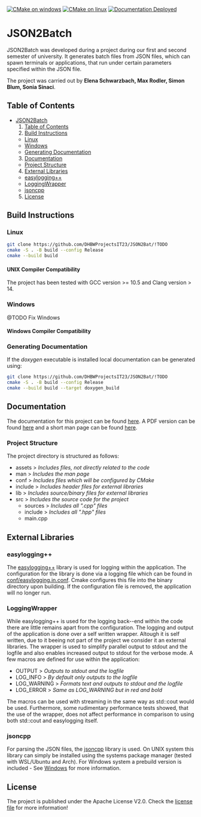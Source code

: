 [![CMake on windows](https://github.com/DHBWProjectsIT23/JSON2Bat/actions/workflows/cmake-windows.yml/badge.svg?branch=main)](https://github.com/DHBWProjectsIT23/JSON2Bat/actions/workflows/cmake-windows.yml) 
[![CMake on linux](https://github.com/DHBWProjectsIT23/JSON2Bat/actions/workflows/cmake-linux.yml/badge.svg?branch=main)](https://github.com/DHBWProjectsIT23/JSON2Bat/actions/workflows/cmake-linux.yml)
[![Documentation Deployed](https://github.com/DHBWProjectsIT23/JSON2Bat/actions/workflows/doxygenPages.yml/badge.svg)](https://github.com/DHBWProjectsIT23/JSON2Bat/actions/workflows/doxygenPages.yml)
# JSON2Batch

JSON2Batch was developed during a project during our first and second
semester of university.
It generates batch files from JSON files, which can spawn terminals or
applications, that run under certain parameters specified within the
JSON file.

The project was carried out by **Elena Schwarzbach, Max Rodler, Simon Blum, Sonia Sinaci**.

## Table of Contents

<!--toc:start-->
- [JSON2Batch](#projectname)
  1. [Table of Contents](#table-of-contents)
  2. [Build Instructions](#build-instructions)
    - [Linux](#linux)
    - [Windows](#windows)
    - [Generating Documentation](#generating-documentation)
  3. [Documentation](#documentation)
    - [Project Structure](#project-structure)
  4. [External Libraries](#external-libraries)
    - [easylogging++](#easylogging)
    - [LoggingWrapper](#loggingwrapper)
    - [jsoncpp](#jsoncpp)
  5. [License](#license)
<!--toc:end-->


## Build Instructions

### Linux

```sh
git clone https://github.com/DHBWProjectsIT23/JSON2Bat/!TODO
cmake -S . -B build --config Release
cmake --build build
```

#### UNIX Compiler Compatibility

The project has been tested with GCC version >= 10.5 and Clang version > 14.

### Windows

@TODO Fix Windows

#### Windows Compiler Compatibility

### Generating Documentation

If the *doxygen* executable is installed local documentation can be
generated using:

```sh
git clone https://github.com/DHBWProjectsIT23/JSON2Bat/!TODO
cmake -S . -B build --config Release
cmake --build build --target doxygen_build
```

## Documentation

The documentation for this project can be found
[here](https://dhbwprojectsit23.github.io/JSON2Bat).
A PDF version can be found [here]() and a short man page can be found [here]().

### Project Structure

The project directory is structured as follows:

- assets > *Includes files, not directly related to the code*
- man > *Includes the man page*
- conf > *Includes files which will be configured by CMake*
- include > *Includes header files for external libraries*
- lib > *Includes source/binary files for external libraries*
- src > *Includes the source code for the project*
  - sources > *Includes all ".cpp" files*
  - include > *Includes all ".hpp" files*
  - main.cpp

## External Libraries

### easylogging++

The [easylogging++](https://github.com/abumq/easyloggingpp) library is used for logging within the application.
The configuration for the library is done via a logging file which can be found in [conf/easylogging.in.conf](conf/easylogging.in.conf).
Cmake configures this file into the binary directory upon building. If the configuration file is removed,
the application will
no longer run.

### LoggingWrapper

While easylogging++ is used for the logging back--end
within the code there are little remains apart from the configuration.
The logging and output of the application is done over a self written wrapper. 
Altough it is self written, due to it beeing not part of the project
we consider it an external libraries.
The wrapper is used to simplify parallel output to stdout and the logfile and also enables increased output to stdout for the verbose mode.
A few macros are defined for use within the application:

- OUTPUT > *Outputs to stdout and the logfile*
- LOG_INFO > *By default only outputs to the logfile*
- LOG_WARNING > *Formats text and outputs to stdout and the logfile*
- LOG_ERROR > *Same as LOG_WARNING but in red and bold*

The macros can be used with streaming in the same way as std::cout would be used.
Furthermore, some rudimentary performance tests showed, that the use of the wrapper, does not affect performance in
comparison to using both std::cout and easylogging itself.

### jsoncpp

For parsing the JSON files, the [jsoncpp](https://github.com/open-source-parsers/jsoncpp) library is used.
On UNIX system this library can simply be installed using the systems package manager (tested with WSL/Ubuntu and Arch).
For Windows system a prebuild version is included - See [Windows](#windows) for more information.

## License

The project is published under the Apache License V2.0.
Check the [license file](LICENSE) for more information!
